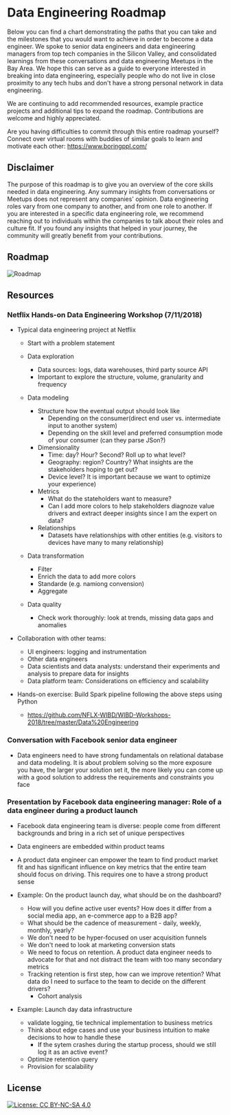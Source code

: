 # Data Engineering Roadmap

Below you can find a chart demonstrating the paths that you can take and the milestones that you would want to achieve in order to become a data engineer. We spoke to senior data engineers and data engineering managers from top tech companies in the Silicon Valley, and consolidated learnings from these conversations and data engineering Meetups in the Bay Area. We hope this can serve as a guide to everyone interested in breaking into data engineering, especially people who do not live in close proximity to any tech hubs and don't have a strong personal network in data engineering.

We are continuing to add recommended resources, example practice projects and additional tips to expand the roadmap. Contributions are welcome and highly appreciated.

Are you having difficulties to commit through this entire roadmap yourself? Connect over virtual rooms with buddies of similar goals to learn and motivate each other: https://www.boringppl.com/

## Disclaimer
The purpose of this roadmap is to give you an overview of the core skills needed in data engineering. Any summary insights from conversations or Meetups does not represent any companies' opinion. Data engineering roles vary from one company to another, and from one role to another. If you are interested in a specific data engineering role, we recommend reaching out to individuals within the companies to talk about their roles and culture fit. If you found any insights that helped in your journey, the community will greatly benefit from your contributions.

## Roadmap

![Roadmap](./path_resources/roadmap.png)

## Resources

### Netflix Hands-on Data Engineering Workshop (7/11/2018)
* Typical data engineering project at Netflix
    * Start with a problem statement
    * Data exploration
         * Data sources: logs, data warehouses, third party source API
         * Important to explore the structure, volume, granularity and frequency

    * Data modeling
        * Structure how the eventual output should look like
            * Depending on the consumer(direct end user vs. intermediate input to another system)
            * Depending on the skill level and preferred consumption mode of your consumer (can they parse JSon?)
        * Dimensionality
            * Time: day? Hour? Second? Roll up to what level?
            * Geography: region? Country? What insights are the stakeholders hoping to get out?
            * Device level? It is important because we want to optimize your experience)
        * Metrics
            * What do the stateholders want to measure?
            * Can I add more colors to help stakeholders diagnoze value drivers and extract deeper insights since I am the expert on data?
        * Relationships
            * Datasets have relationships with other entities (e.g. visitors to devices have many to many relationship)

    * Data transformation

        * Filter
        * Enrich the data to add more colors
        * Standarde (e.g. namiong convension)
        * Aggregate

    * Data quality
        * Check work thoroughly: look at trends, missing data gaps and anomalies

* Collaboration with other teams:
    * UI engineers: logging and instrumentation
    * Other data engineers
    * Data scientists and data analysts: understand their experiments and analysis to prepare data for insights
    * Data platform team: Considerations on efficiency and scalability

* Hands-on exercise: Build Spark pipeline following the above steps using Python
    * https://github.com/NFLX-WIBD/WIBD-Workshops-2018/tree/master/Data%20Engineering

### Conversation with Facebook senior data engineer
* Data engineers need to have strong fundamentals on relational database and data modeling. It is about problem solving so the more exposure you have, the larger your solution set it, the more likely you can come up with a good solution to address the requirements and constraints you face

### Presentation by Facebook data engineering manager: Role of a data engineer during a product launch
* Facebook data engineering team is diverse: people come from different backgrounds and bring in a rich set of unique perspectives
* Data engineers are embedded within product teams
* A product data engineer can empower the team to find product market fit and has significant influence on key metrics that the entire team should focus on driving. This requires one to have a strong product sense
* Example: On the product launch day, what should be on the dashboard?
    * How will you define active user events? How does it differ from a social media app, an e-commerce app to a B2B app?
    * What should be the cadence of measurement - daily, weekly, monthly, yearly?
    * We don't need to be hyper-focused on user acquisition funnels
    * We don't need to look at marketing conversion stats
    * We need to focus on retention. A product data engineer needs to advocate for that and not distract the team with too many secondary metrics
    * Tracking retention is first step, how can we improve retention? What data do I need to surface to the team to decide on the different drivers?
        * Cohort analysis

* Example: Launch day data infrastructure
    * validate logging, tie technical implementation to business metrics
    * Think about edge cases and use your business intuition to make decisions to how to handle these
        * If the sytem crashes during the startup process, should we still log it as an active event?
    * Optimize retention query
    * Provision for scalability


## License

[![License: CC BY-NC-SA 4.0](https://img.shields.io/badge/License-CC%20BY--NC--SA%204.0-lightgrey.svg)](https://creativecommons.org/licenses/by-nc-sa/4.0/)
